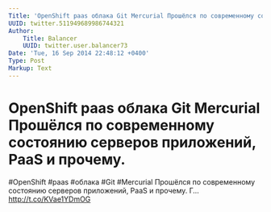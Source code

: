 ```yaml
---
Title: 'OpenShift paas облака Git Mercurial Прошёлся по современному состоянию серверов приложений, PaaS и прочему.'
UUID: twitter.511949689986744321
Author:
    Title: Balancer
    UUID: twitter.user.balancer73
Date: 'Tue, 16 Sep 2014 22:48:12 +0400'
Type: Post
Markup: Text
---
```


# OpenShift paas облака Git Mercurial Прошёлся по современному состоянию серверов приложений, PaaS и прочему.

#OpenShift #paas #облака #Git #Mercurial Прошёлся по
современному состоянию серверов приложений, PaaS и прочему.
Г… http://t.co/KVae1YDmOG